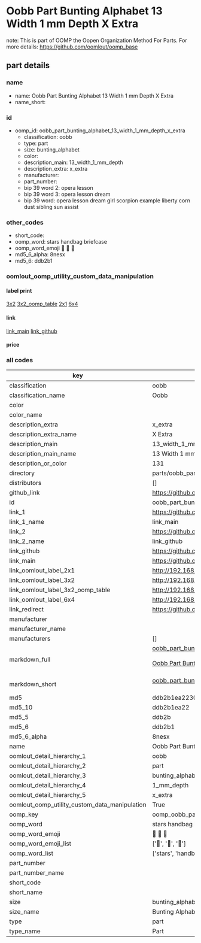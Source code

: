 # Oobb Part Bunting Alphabet 13 Width 1 mm Depth X Extra  

note: This is part of OOMP the Oopen Organization Method For Parts. For more details: https://github.com/oomlout/oomp_base

##  part details
  







### name
* name: Oobb Part Bunting Alphabet 13 Width 1 mm Depth X Extra
* name_short: 
### id
* oomp_id: oobb_part_bunting_alphabet_13_width_1_mm_depth_x_extra
  * classification: oobb
  * type: part
  * size: bunting_alphabet
  * color: 
  * description_main: 13_width_1_mm_depth
  * description_extra: x_extra
  * manufacturer: 
  * part_number: 
  * bip 39 word 2: opera lesson
  * bip 39 word 3: opera lesson dream
  * bip 39 word: opera lesson dream girl scorpion example liberty corn dust sibling sun assist

### other_codes
* short_code: 
* oomp_word: stars handbag briefcase
* oomp_word_emoji :stars: :handbag: :briefcase:
* md5_6_alpha: 8nesx
* md5_6: ddb2b1






### oomlout_oomp_utility_custom_data_manipulation
#### label print
[3x2](http://192.168.1.245:1112/?label=oomp%208nesx)
[3x2_oomp_table](http://192.168.1.108:1112/?label=oomp%208nesx)
[2x1](http://192.168.1.242:1112/?label=oomp%208nesx)
[6x4](http://192.168.1.55:1112/?label=oomp%208nesx)    

#### link

[link_main](https://github.com/oomlout/oomlout_oomp_version_1_messy/tree/main/parts/oobb_part_bunting_alphabet_13_width_1_mm_depth_x_extra) [link_github](https://github.com/oomlout/oomlout_oomp_version_1_messy/tree/main/parts/oobb_part_bunting_alphabet_13_width_1_mm_depth_x_extra)                             

#### price







### all codes 
| key | value |  
| --- | --- |  
| classification | oobb |  
| classification_name | Oobb |  
| color |  |  
| color_name |  |  
| description_extra | x_extra |  
| description_extra_name | X Extra |  
| description_main | 13_width_1_mm_depth |  
| description_main_name | 13 Width 1 mm Depth |  
| description_or_color | 131 |  
| directory | parts/oobb_part_bunting_alphabet_13_width_1_mm_depth_x_extra |  
| distributors | [] |  
| github_link | https://github.com/oomlout/oomlout_oomp_part_src/tree/main/parts/oobb_part_bunting_alphabet_13_width_1_mm_depth_x_extra |  
| id | oobb_part_bunting_alphabet_13_width_1_mm_depth_x_extra |  
| link_1 | https://github.com/oomlout/oomlout_oomp_version_1_messy/tree/main/parts/oobb_part_bunting_alphabet_13_width_1_mm_depth_x_extra |  
| link_1_name | link_main |  
| link_2 | https://github.com/oomlout/oomlout_oomp_version_1_messy/tree/main/parts/oobb_part_bunting_alphabet_13_width_1_mm_depth_x_extra |  
| link_2_name | link_github |  
| link_github | https://github.com/oomlout/oomlout_oomp_version_1_messy/tree/main/parts/oobb_part_bunting_alphabet_13_width_1_mm_depth_x_extra |  
| link_main | https://github.com/oomlout/oomlout_oomp_version_1_messy/tree/main/parts/oobb_part_bunting_alphabet_13_width_1_mm_depth_x_extra |  
| link_oomlout_label_2x1 | http://192.168.1.242:1112/?label=oomp%208nesx |  
| link_oomlout_label_3x2 | http://192.168.1.245:1112/?label=oomp%208nesx |  
| link_oomlout_label_3x2_oomp_table | http://192.168.1.108:1112/?label=oomp%208nesx |  
| link_oomlout_label_6x4 | http://192.168.1.55:1112/?label=oomp%208nesx |  
| link_redirect | https://github.com/oomlout/oomlout_oomp_version_1_messy/tree/main/parts/oobb_part_bunting_alphabet_13_width_1_mm_depth_x_extra |  
| manufacturer |  |  
| manufacturer_name |  |  
| manufacturers | [] |  
| markdown_full | [oobb_part_bunting_alphabet_13_width_1_mm_depth_x_extra](none)<br>[](none)<br>[Oobb Part Bunting Alphabet 13 Width 1 Mm Depth X Extra](none)<br><br> |  
| markdown_short | [oobb_part_bunting_alphabet_13_width_1_mm_depth_x_extra](none)<br><br> |  
| md5 | ddb2b1ea2230701d39e0962485201cda |  
| md5_10 | ddb2b1ea22 |  
| md5_5 | ddb2b |  
| md5_6 | ddb2b1 |  
| md5_6_alpha | 8nesx |  
| name | Oobb Part Bunting Alphabet 13 Width 1 mm Depth X Extra |  
| oomlout_detail_hierarchy_1 | oobb |  
| oomlout_detail_hierarchy_2 | part |  
| oomlout_detail_hierarchy_3 | bunting_alphabet |  
| oomlout_detail_hierarchy_4 | 1_mm_depth |  
| oomlout_detail_hierarchy_5 | x_extra |  
| oomlout_oomp_utility_custom_data_manipulation | True |  
| oomp_key | oomp_oobb_part_bunting_alphabet_13_width_1_mm_depth_x_extra |  
| oomp_word | stars handbag briefcase |  
| oomp_word_emoji | :stars: :handbag: :briefcase: |  
| oomp_word_emoji_list | [':stars:', ':handbag:', ':briefcase:'] |  
| oomp_word_list | ['stars', 'handbag', 'briefcase'] |  
| part_number |  |  
| part_number_name |  |  
| short_code |  |  
| short_name |  |  
| size | bunting_alphabet |  
| size_name | Bunting Alphabet |  
| type | part |  
| type_name | Part |  
